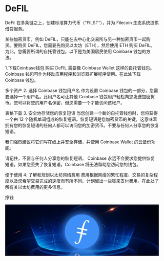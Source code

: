 # DeFIL

DeFil 在多条链之上，创建标准算力代币（“FILST”），并为 Filecoin 生态系统提供借贷服务。

某些加密货币，例如 DeFIL，只能在去中心化交易所与另一种加密货币一起购买。要购买 DeFIL，您需要先购买以太坊（ETH），然后使用 ETH 购买 DeFIL。为此，您需要所谓的自托管钱包。以下是为美国居民使用 Coinbase 钱包的方法。

1.下载Coinbase钱包
购买 DeFIL 需要像 Coinbase Wallet 这样的自托管钱包。 Coinbase 钱包可作为移动应用程序和浏览器扩展程序使用。在此处下载 Coinbase 钱包。

多个资产
2. 选择 Coinbase 钱包用户名
作为设置 Coinbase 钱包的一部分，您需要选择一个用户名。此用户名可让其他 Coinbase 钱包用户轻松向您发送加密货币。您可以将您的用户名保密，但您需要一个才能访问该帐户。

表格下载
3. 安全地存储您的恢复短语
当您创建一个新的自托管钱包时，您将获得一个由 12 个随机单词组成的恢复短语。恢复短语是您加密货币的关键，这意味着拥有您的恢复短语的任何人都可以访问您的加密货币。不要与任何人分享您的恢复短语。

我们强烈建议将它们写在纸上并安全存储，并使用 Coinbase Wallet 的云备份功能。

请记住，不要与任何人分享您的恢复短语。 Coinbase 永远不会要求您提供恢复短语。如果您丢失了恢复短语，Coinbase 将无法帮助您访问您的钱包。


便于使用
4. 了解和规划以太坊网络费用
费用根据网络的繁忙程度、交易的复杂程度以及您希望交易完成的速度而有所不同。计划留出一些钱来支付费用。在此处了解有关以太坊费用的更多信息。

挣钱

![1500x500](1500x500.jpg)

